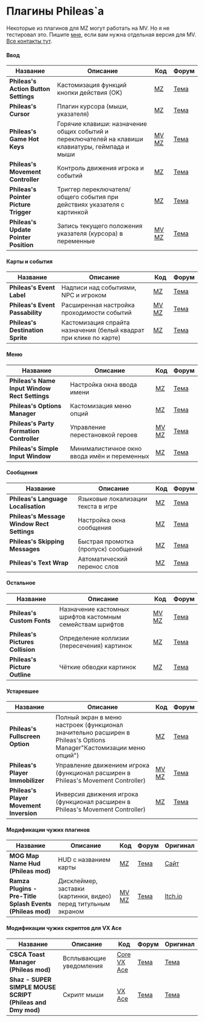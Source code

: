 # Плагины Phileas`а

Некоторые из плагинов для MZ могут работать на MV. Но я не тестировал это. Пишите [мне](https://t.me/olekolegovich), если вам нужна отдельная версия для MV.  
[Все контакты тут](https://github.com/Oleg-Olegovich/phileas-public-plugins/blob/master/README.md).

#### Ввод
| Название | Описание | Код | Форум |
| --- | --- | --- | --- |
| **Phileas's Action Button Settings** | Кастомизация функций кнопки действия (OK) | [MZ](https://github.com/Oleg-Olegovich/phileas-public-plugins/blob/master/plugins/Phileas_ActionButtonSettings.js) | [Тема](https://rpgmakerunion.ru/thread/mz-phileass-action-button-settings.970) |
| **Phileas's Cursor** | Плагин курсора (мыши, указателя) | [MZ](https://github.com/Oleg-Olegovich/phileas-public-plugins/blob/master/plugins/Phileas_Cursor.js) | [Тема](https://rpgmakerunion.ru/thread/mz-phileass-cursor.377) |
| **Phileas's Game Hot Keys** | Горячие клавиши: назначение общих событий и переключателей на клавиши клавиатуры, геймпада и мыши | [MV](https://github.com/Oleg-Olegovich/phileas-public-plugins/blob/master/plugins/Phileas_GameHotKeys_MV.js) [MZ](https://github.com/Oleg-Olegovich/phileas-public-plugins/blob/master/plugins/Phileas_GameHotKeys.js) | [Тема](https://rpgmakerunion.ru/thread/mz-phileass-game-hot-keys.327) |
| **Phileas's Movement Controller** | Контроль движения игрока и событий | [MZ](https://github.com/Oleg-Olegovich/phileas-public-plugins/blob/master/plugins/Phileas_MovementController.js) | [Тема](https://rpgmakerunion.ru/thread/mz-phileass-movement-controller.809) |
| **Phileas's Pointer Picture Trigger** | Триггер переключателя/общего события при действиях указателя с картинкой | [MZ](https://github.com/Oleg-Olegovich/phileas-public-plugins/blob/master/plugins/Phileas_PointerPictureTrigger.js) | [Тема](https://rpgmakerunion.ru/thread/mz-phileass-pointer-picture-trigger.508) |
| **Phileas's Update Pointer Position** | Запись текущего положения указателя (курсора) в переменные | [MV](https://github.com/Oleg-Olegovich/phileas-public-plugins/blob/master/plugins/Phileas_UpdatePointerPosition_MV.js) [MZ](https://github.com/Oleg-Olegovich/phileas-public-plugins/blob/master/plugins/Phileas_UpdatePointerPosition.js) | [Тема](https://rpgmakerunion.ru/thread/mz-phileass-update-pointer-position.343) |

#### Карты и события
| Название | Описание | Код | Форум |
| --- | --- | --- | --- |
| **Phileas's Event Label** | Надписи над событиями, NPC и игроком | [MZ](https://github.com/Oleg-Olegovich/phileas-public-plugins/blob/master/plugins/Phileas_EventLabel.js) | [Тема](https://rpgmakerunion.ru/thread/mz-phileass-event-label.315) |
| **Phileas's Event Passability** | Расширенная настройка проходимости событий | [MV](https://github.com/Oleg-Olegovich/phileas-public-plugins/blob/master/plugins/Phileas_EventPassability_MV.js) [MZ](https://github.com/Oleg-Olegovich/phileas-public-plugins/blob/master/plugins/Phileas_EventPassability.js) | [Тема](https://rpgmakerunion.ru/thread/mz-phileass-event-passability.1066) |
| **Phileas's Destination Sprite** | Кастомизация спрайта назначения (белый квадрат при клике по карте) | [MZ](https://github.com/Oleg-Olegovich/phileas-public-plugins/blob/master/plugins/Phileas_DestinationSprite.js) | [Тема](https://rpgmakerunion.ru/thread/mz-phileass-destination-sprite.733) |

#### Меню
| Название | Описание | Код | Форум |
| --- | --- | --- | --- |
| **Phileas's Name Input Window Rect Settings** | Настройка окна ввода имени | [MZ](https://github.com/Oleg-Olegovich/phileas-public-plugins/blob/master/plugins/Phileas_NameInputWindowRectSettings.js) | [Тема](https://rpgmakerunion.ru/thread/mz-phileass-name-input-window-rect-settings.351) |
| **Phileas's Options Manager** | Кастомизация меню опций | [MZ](https://github.com/Oleg-Olegovich/phileas-public-plugins/blob/master/plugins/Phileas_OptionsManager.js) | [Тема](https://rpgmakerunion.ru/thread/mz-phileass-options-manager.333) |
| **Phileas's Party Formation Controller** | Управление перестановкой героев | [MV](https://github.com/Oleg-Olegovich/phileas-public-plugins/blob/master/plugins/Phileas_PartyFormationController_MV.js)<br/> [MZ](https://github.com/Oleg-Olegovich/phileas-public-plugins/blob/master/plugins/Phileas_PartyFormationController.js) | [Тема](https://rpgmakerunion.ru/thread/mz-phileass-party-formation-controller.727) |
| **Phileas's Simple Input Window** | Минималистичное окно ввода имён и переменных | [MZ](https://github.com/Oleg-Olegovich/phileas-public-plugins/blob/master/plugins/Phileas_SimpleInputWindow.js) | [Тема](https://rpgmakerunion.ru/thread/mz-phileass-simple-input-window.604) |

#### Сообщения
| Название | Описание | Код | Форум |
| --- | --- | --- | --- |
| **Phileas's Language Localisation** | Языковые локализации текста в игре | [MZ](https://github.com/Oleg-Olegovich/phileas-public-plugins/blob/master/plugins/Phileas_LanguageLocalisation.js) | [Тема](https://rpgmakerunion.ru/thread/mz-phileass-language-localisation.1150) |
| **Phileas's Message Window Rect Settings** | Настройка окна сообщения | [MZ](https://github.com/Oleg-Olegovich/phileas-public-plugins/blob/master/plugins/Phileas_MessageWindowRectSettings.js) | [Тема](https://rpgmakerunion.ru/thread/mz-phileass-message-window-rect-settings.295) |
| **Phileas's Skipping Messages** | Быстрая промотка (пропуск) сообщений | [MZ](https://github.com/Oleg-Olegovich/phileas-public-plugins/blob/master/plugins/Phileas_SkippingMessages.js) | [Тема](https://rpgmakerunion.ru/thread/mz-phileass-skipping-messages.294) |
| **Phileas's Text Wrap** | Автоматический перенос слов | [MZ](https://github.com/Oleg-Olegovich/phileas-public-plugins/blob/master/plugins/Phileas_TextWrap.js) | [Тема](https://rpgmakerunion.ru/thread/mz-phileass-text-wrap.311) |

#### Остальное
| Название | Описание | Код | Форум |
| --- | --- | --- | --- |
| **Phileas's Custom Fonts** | Назначение кастомных шрифтов кастомным семействам шрифтов | [MV](https://github.com/Oleg-Olegovich/phileas-public-plugins/blob/master/plugins/Phileas_CustomFonts_MV.js) [MZ](https://github.com/Oleg-Olegovich/phileas-public-plugins/blob/master/plugins/Phileas_CustomFonts.js) | [Тема](https://rpgmakerunion.ru/thread/mz-phileass-custom-fonts.746) |
| **Phileas's Pictures Collision** | Определение коллизии (пересечения) картинок | [MZ](https://github.com/Oleg-Olegovich/phileas-public-plugins/blob/master/plugins/Phileas_PicturesCollision.js) | [Тема](https://rpgmakerunion.ru/thread/mz-phileass-pictures-collision.683) |
| **Phileas's Picture Outline** | Чёткие обводки картинок | [MZ](https://github.com/Oleg-Olegovich/phileas-public-plugins/blob/master/plugins/Phileas_PictureOutline.js) | [Тема](https://rpgmakerunion.ru/thread/mz-phileass-picture-outline.767) |

#### Устаревшее
| Название | Описание | Код | Форум |
| --- | --- | --- | --- |
| **Phileas's Fullscreen Option** | Полный экран в меню настроек (функционал значительно расширен в Phileas's Options Manager"Кастомизации меню опций") | [MZ](https://github.com/Oleg-Olegovich/phileas-public-plugins/blob/master/plugins/Phileas_FullscreenOption.js) | [Тема](https://rpgmakerunion.ru/thread/mz-phileass-fullscreen-option.296) |
| **Phileas's Player Immobilizer** | Управление движением игрока (функционал расширен в Phileas's Movement Controller) | [MV](https://github.com/Oleg-Olegovich/phileas-public-plugins/blob/master/plugins/Phileas_PlayerImmobilizer_MV.js)<br/> [MZ](https://github.com/Oleg-Olegovich/phileas-public-plugins/blob/master/plugins/Phileas_PlayerImmobilizer.js) | [Тема](https://rpgmakerunion.ru/thread/mz-phileass-player-immobilizer.301) |
| **Phileas's Player Movement Inversion** | Инверсия движения игрока (функционал расширен в Phileas's Movement Controller) | [MZ](https://github.com/Oleg-Olegovich/phileas-public-plugins/blob/master/plugins/Phileas_PlayerMovementInversion.js) | [Тема](https://rpgmakerunion.ru/thread/mz-phileass-player-movement-inversion.356) |

#### Модификации чужих плагинов
| Название | Описание | Код | Форум | Оригинал |
| --- | --- | --- | --- | --- |
| **MOG Map Name Hud (Phileas mod)** | HUD с названием карты | [MZ](https://github.com/Oleg-Olegovich/phileas-public-plugins/blob/master/plugins/MOG_MapNameHud.js) | [Тема](https://rpgmakerunion.ru/thread/mz-mog-map-name-hud-phileas-mod.1075) | [Сайт](https://plugin.fungamemake.com/archives/19219) |
| **Ramza Plugins - Pre-Title Splash Events (Phileas mod)** | Дисклеймер, заставки (картинки, видео) перед титульным экраном | [MV](https://github.com/Oleg-Olegovich/phileas-public-plugins/blob/master/plugins/Ramza_PreTitleSplash_MV.js)<br/> [MZ](https://github.com/Oleg-Olegovich/phileas-public-plugins/blob/master/plugins/Ramza_PreTitleSplash_MZ.js) | [Тема](https://rpgmakerunion.ru/thread/mvmz-ramzapretitlesplash-phileas-mod.523) | [Itch.io](https://capnrammo.itch.io/mvmz-pre-title-splash-videos)

#### Модификации чужих скриптов для VX Ace
| Название | Описание | Код | Форум | Оригинал |
| --- | --- | --- | --- | --- |
| **CSCA Toast Manager (Phileas mod)** | Всплывающие уведомления | [Core](https://github.com/Oleg-Olegovich/phileas-public-plugins/blob/master/scripts/csca_core.rb)<br/> [VX Ace](https://github.com/Oleg-Olegovich/phileas-public-plugins/blob/master/scripts/csca_toast_manager.rb) | [Тема](https://rpgmakerunion.ru/thread/vx-ace-csca-toast-manager-remeyk.298) | [Тема](https://www.rpgmakercentral.com/topic/13960-csca-toast-manager/) |
| **Shaz - SUPER SIMPLE MOUSE SCRIPT (Phileas and Dmy mod)** | Скрипт мыши | [VX Ace](https://github.com/Oleg-Olegovich/phileas-public-plugins/blob/master/scripts/shaz_mouse.rb) | [Тема](https://rpgmakerunion.ru/thread/vx-ace-fiks-skripta-myshi.297) | [Тема](https://forums.rpgmakerweb.com/index.php?threads/super-simple-mouse-script.16520/) |

